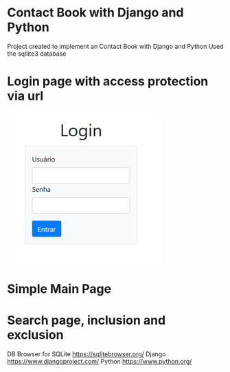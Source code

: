# Contact Book with Django and Python

Project created to implement an Contact Book with Django and Python
Used the sqllite3 database

# Login page with access protection via url

![alt text](img/login.PNG)

# Simple Main Page

# Search page, inclusion and exclusion

DB Browser for SQLite https://sqlitebrowser.org/
Django https://www.djangoproject.com/
Python https://www.python.org/ 